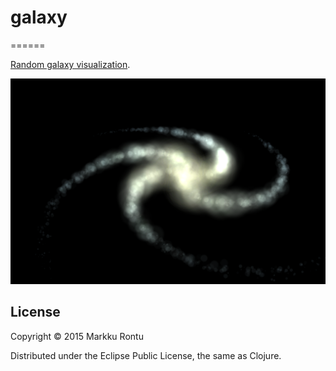 # galaxy
======

[Random galaxy visualization](galaxy.html?raw=true).

![Galaxy](galaxy.png?raw=true)

License
-------

Copyright © 2015 Markku Rontu

Distributed under the Eclipse Public License, the same as Clojure.

